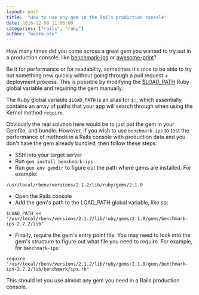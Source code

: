 ```yaml
---
layout: post
title:  "How to use any gem in the Rails production console"
date: 2016-12-06 11:06:00
categories: ["rails", "ruby"]
author: "mauro-oto"
---
```


How many times did you come across a great gem you wanted to try out in
a production console, like [benchmark-ips](https://github.com/evanphx/benchmark-ips)
or [awesome-print](https://github.com/awesome-print/awesome_print)?

Be it for performance or for readability, sometimes it's nice to be able to try
out something new quickly without going through a pull request + deployment
process. This is possible by modifying the [$LOAD_PATH](http://ruby-doc.org/core-2.3.0/doc/globals_rdoc.html)
Ruby global variable and requiring the gem manually.

<!--more-->

The Ruby global variable `$LOAD_PATH` is an alias for `$:`, which essentially
contains an array of paths that your app will search through when using the
Kernel method `require`.

Obviously the real solution here would be to just put the gem in your Gemfile,
and bundle. However, if you wish to use `benchmark-ips` to test the performance
of methods in a Rails console with production data and you don't have the gem
already bundled, then follow these steps:

- SSH into your target server
- Run `gem install benchmark-ips`
- Run `gem env gemdir` to figure out the path where gems are installed. For example:
```
/usr/local/rbenv/versions/2.1.2/lib/ruby/gems/2.1.0
```
- Open the Rails console
- Add the gem's path to the LOAD_PATH global variable, like so:
```
$LOAD_PATH << "/usr/local/rbenv/versions/2.1.2/lib/ruby/gems/2.1.0/gems/benchmark-ips-2.7.2/lib"
```
- Finally, require the gem's entry point file. You may need to look into the
gem's structure to figure out what file you need to require. For example, for
`benchmark-ips`:
```
require "/usr/local/rbenv/versions/2.1.2/lib/ruby/gems/2.1.0/gems/benchmark-ips-2.7.2/lib/benchmark/ips.rb"
```

This should let you use almost any gem you need in a Rails production console.
